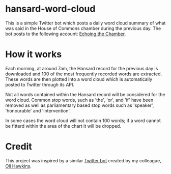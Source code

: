# hansard-word-cloud
This is a simple Twitter bot which posts a daily word cloud summary of what was said in the House of Commons chamber during the previous day. The bot posts to the following account: [Echoing the Chamber](https://twitter.com/EchoingChamber).

# How it works
Each morning, at around 7am, the Hansard record for the previous day is downloaded and 100 of the most frequently recorded words are extracted. These words are then plotted into a word cloud which is automatically posted to Twitter through its API.

Not all words contained within the Hansard record will be considered for the word cloud. Common stop words, such as 'the', 'or', and 'if' have been removed as well as parliamentary based stop words such as 'speaker', 'honourable' and 'intervention'.

In some cases the word cloud will not contain 100 words; if a word cannot be fitterd within the area of the chart it will be dropped.

# Credit
This project was inspired by a similar [Twitter bot](https://twitter.com/wmbubble) created by my colleague, [Oli Hawkins](https://github.com/olihawkins).